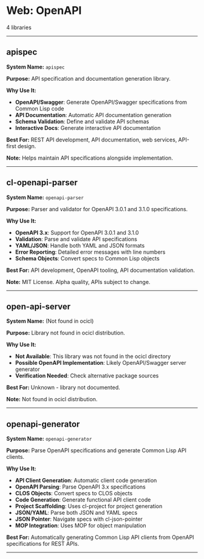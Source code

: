 # Web: OpenAPI

4 libraries

---

## apispec

**System Name:** `apispec`

**Purpose:** API specification and documentation generation library.

**Why Use It:**
- **OpenAPI/Swagger**: Generate OpenAPI/Swagger specifications from Common Lisp code
- **API Documentation**: Automatic API documentation generation
- **Schema Validation**: Define and validate API schemas
- **Interactive Docs**: Generate interactive API documentation

**Best For:** REST API development, API documentation, web services, API-first design.

**Note:** Helps maintain API specifications alongside implementation.

---


## cl-openapi-parser

**System Name:** `openapi-parser`

**Purpose:** Parser and validator for OpenAPI 3.0.1 and 3.1.0 specifications.

**Why Use It:**
- **OpenAPI 3.x**: Support for OpenAPI 3.0.1 and 3.1.0
- **Validation**: Parse and validate API specifications
- **YAML/JSON**: Handle both YAML and JSON formats
- **Error Reporting**: Detailed error messages with line numbers
- **Schema Objects**: Convert specs to Common Lisp objects

**Best For:** API development, OpenAPI tooling, API documentation validation.

**Note:** MIT License. Alpha quality, APIs subject to change.

---


## open-api-server

**System Name:** (Not found in ocicl)

**Purpose:** Library not found in ocicl distribution.

**Why Use It:**
- **Not Available**: This library was not found in the ocicl directory
- **Possible OpenAPI Implementation**: Likely OpenAPI/Swagger server generator
- **Verification Needed**: Check alternative package sources

**Best For:** Unknown - library not documented.

**Note:** Not found in ocicl distribution.

---


## openapi-generator

**System Name:** `openapi-generator`

**Purpose:** Parse OpenAPI specifications and generate Common Lisp API clients.

**Why Use It:**
- **API Client Generation**: Automatic client code generation
- **OpenAPI Parsing**: Parse OpenAPI 3.x specifications
- **CLOS Objects**: Convert specs to CLOS objects
- **Code Generation**: Generate functional API client code
- **Project Scaffolding**: Uses cl-project for project generation
- **JSON/YAML**: Parse both JSON and YAML specs
- **JSON Pointer**: Navigate specs with cl-json-pointer
- **MOP Integration**: Uses MOP for object manipulation

**Best For:** Automatically generating Common Lisp API clients from OpenAPI specifications for REST APIs.

---



